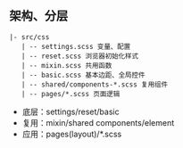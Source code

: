 ## 架构、分层

```
|- src/css
   | -- settings.scss 变量、配置
   | -- reset.scss 浏览器初始化样式
   | -- mixin.scss 共用函数
   | -- basic.scss 基本边距、全局控件
   | -- shared/components-*.scss 复用组件
   | -- pages/*.scss 页面逻辑
```

- 底层：settings/reset/basic
- 复用：mixin/shared components/element
- 应用：pages(layout)/*.scss

